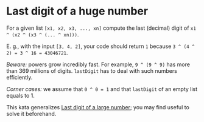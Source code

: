 # Last digit of a huge number

For a given list `[x1, x2, x3, ..., xn]` compute the last (decimal) digit of `x1 ^ (x2 ^ (x3 ^ (... ^ xn)))`.

E. g., with the input `[3, 4, 2]`, your code should return `1` because `3 ^ (4 ^ 2) = 3 ^ 16 = 43046721`.

_Beware:_ powers grow incredibly fast. For example, `9 ^ (9 ^ 9)` has more than 369 millions of digits. `lastDigit` has
to deal with such numbers efficiently.

_Corner cases:_ we assume that `0 ^ 0 = 1` and that `lastDigit` of an empty list equals to 1.

This kata generalizes [Last digit of a large number](http://www.codewars.com/kata/last-digit-of-a-large-number/haskell);
you may find useful to solve it beforehand.